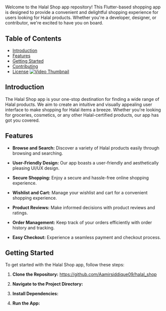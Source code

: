 # 

Welcome to the Halal Shop app repository! This Flutter-based shopping app is designed to provide a convenient and delightful shopping experience for users looking for Halal products. Whether you're a developer, designer, or contributor, we're excited to have you on board.

## Table of Contents
- [Introduction](#introduction)
- [Features](#features)
- [Getting Started](#getting-started)
- [Contributing](#contributing)
- [License](#license)
  [![Video Thumbnail](thumbnail.jpg)](video.mp4)


## Introduction

The Halal Shop app is your one-stop destination for finding a wide range of Halal products. We aim to create an intuitive and visually appealing user interface to make shopping for Halal items a breeze. Whether you're looking for groceries, cosmetics, or any other Halal-certified products, our app has got you covered.

## Features

- **Browse and Search:** Discover a variety of Halal products easily through browsing and searching.

- **User-Friendly Design:** Our app boasts a user-friendly and aesthetically pleasing UI/UX design.

- **Secure Shopping:** Enjoy a secure and hassle-free online shopping experience.

- **Wishlist and Cart:** Manage your wishlist and cart for a convenient shopping experience.

- **Product Reviews:** Make informed decisions with product reviews and ratings.

- **Order Management:** Keep track of your orders efficiently with order history and tracking.

- **Easy Checkout:** Experience a seamless payment and checkout process.

## Getting Started

To get started with the Halal Shop app, follow these steps:

1. **Clone the Repository:**
https://github.com/Aamirsiddique09/halal_shop

2. **Navigate to the Project Directory:**

3. **Install Dependencies:**

4. **Run the App:**

